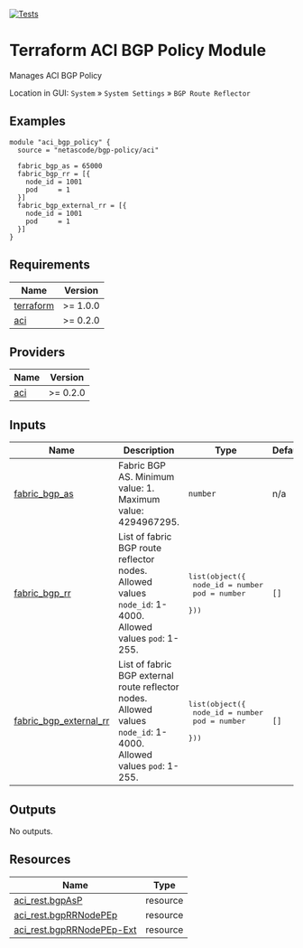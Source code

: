 <!-- BEGIN_TF_DOCS -->
[![Tests](https://github.com/netascode/terraform-aci-scaffolding/actions/workflows/test.yml/badge.svg)](https://github.com/netascode/terraform-aci-scaffolding/actions/workflows/test.yml)

# Terraform ACI BGP Policy Module

Manages ACI BGP Policy

Location in GUI:
`System` » `System Settings` » `BGP Route Reflector`

## Examples

```hcl
module "aci_bgp_policy" {
  source = "netascode/bgp-policy/aci"

  fabric_bgp_as = 65000
  fabric_bgp_rr = [{
    node_id = 1001
    pod     = 1
  }]
  fabric_bgp_external_rr = [{
    node_id = 1001
    pod     = 1
  }]
}

```

## Requirements

| Name | Version |
|------|---------|
| <a name="requirement_terraform"></a> [terraform](#requirement\_terraform) | >= 1.0.0 |
| <a name="requirement_aci"></a> [aci](#requirement\_aci) | >= 0.2.0 |

## Providers

| Name | Version |
|------|---------|
| <a name="provider_aci"></a> [aci](#provider\_aci) | >= 0.2.0 |

## Inputs

| Name | Description | Type | Default | Required |
|------|-------------|------|---------|:--------:|
| <a name="input_fabric_bgp_as"></a> [fabric\_bgp\_as](#input\_fabric\_bgp\_as) | Fabric BGP AS. Minimum value: 1. Maximum value: 4294967295. | `number` | n/a | yes |
| <a name="input_fabric_bgp_rr"></a> [fabric\_bgp\_rr](#input\_fabric\_bgp\_rr) | List of fabric BGP route reflector nodes. Allowed values `node_id`: 1-4000. Allowed values `pod`: 1-255. | <pre>list(object({<br>    node_id = number<br>    pod     = number<br>  }))</pre> | `[]` | no |
| <a name="input_fabric_bgp_external_rr"></a> [fabric\_bgp\_external\_rr](#input\_fabric\_bgp\_external\_rr) | List of fabric BGP external route reflector nodes. Allowed values `node_id`: 1-4000. Allowed values `pod`: 1-255. | <pre>list(object({<br>    node_id = number<br>    pod     = number<br>  }))</pre> | `[]` | no |

## Outputs

No outputs.

## Resources

| Name | Type |
|------|------|
| [aci_rest.bgpAsP](https://registry.terraform.io/providers/netascode/aci/latest/docs/resources/rest) | resource |
| [aci_rest.bgpRRNodePEp](https://registry.terraform.io/providers/netascode/aci/latest/docs/resources/rest) | resource |
| [aci_rest.bgpRRNodePEp-Ext](https://registry.terraform.io/providers/netascode/aci/latest/docs/resources/rest) | resource |
<!-- END_TF_DOCS -->